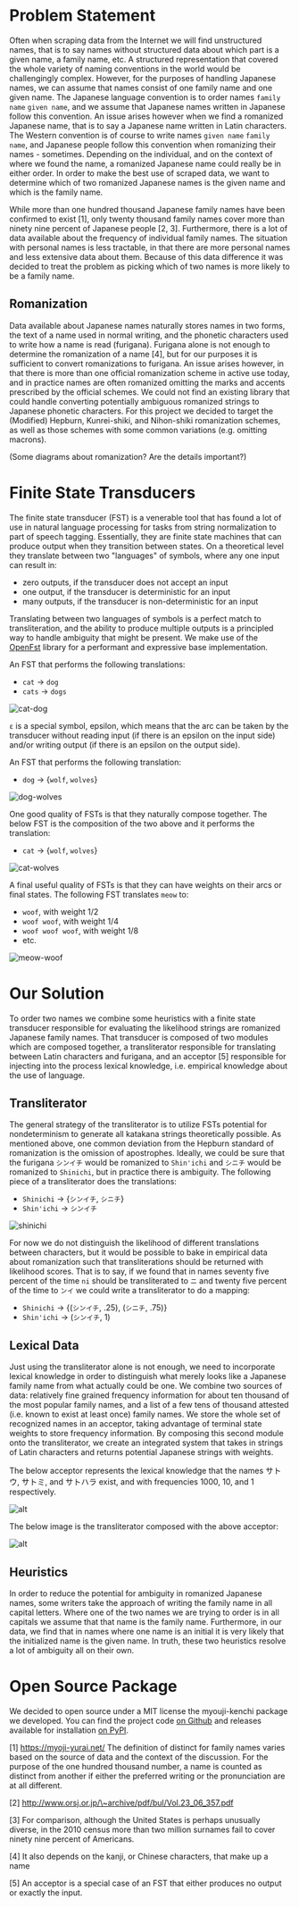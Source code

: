 # Problem Statement

Often when scraping data from the Internet we will find unstructured names,
that is to say names without structured data about 
which part is a given name, a family name, etc.
A structured representation that covered 
the whole variety of naming conventions in the world
would be challengingly complex.
However,
for the purposes of handling Japanese names, 
we can assume that names consist of one family name and one given name.
The Japanese language convention is to order names `family name` `given name`,
and we assume that Japanese names written in Japanese follow this convention.
An issue arises however when we find a romanized Japanese name,
that is to say a Japanese name written in Latin characters.
The Western convention is of course to write names `given name` `family name`,
and Japanese people follow this convention when romanizing their names - sometimes.
Depending on the individual,
and on the context of where we found the name,
a romanized Japanese name could really be in either order.
In order to make the best use of scraped data,
we want to determine which of two romanized Japanese names 
is the given name and which is the family name.

While more than one hundred thousand 
Japanese family names have been confirmed to exist [1],
only twenty thousand family names
cover more than ninety nine percent of Japanese people [2, 3].
Furthermore,
there is a lot of data available about the frequency of individual family names.
The situation with personal names is less tractable,
in that there are more personal names
and less extensive data about them.
Because of this data difference it was decided to treat the problem as
picking which of two names is more likely to be a family name.

## Romanization

Data available about Japanese names naturally stores names in two forms,
the text of a name used in normal writing,
and the phonetic characters used to write how a name is read (furigana).
Furigana alone is not enough to determine the romanization of a name [4],
but for our purposes it is sufficient to convert romanizations to furigana.
An issue arises however,
in that there is more than one official romanization scheme in active use today,
and in practice names are often romanized omitting
the marks and accents prescribed by the official schemes.
We could not find an existing library that could handle converting
potentially ambiguous romanized strings 
to Japanese phonetic characters.
For this project we decided to target the 
(Modified) Hepburn, Kunrei-shiki, and Nihon-shiki romanization schemes,
as well as those schemes with some common variations (e.g. omitting macrons).

(Some diagrams about romanization? Are the details important?)


# Finite State Transducers

The finite state transducer (FST) is a venerable tool 
that has found a lot of use in natural language processing 
for tasks from string normalization to part of speech tagging.
Essentially, they are finite state machines
that can produce output when they transition between states.
On a theoretical level they translate between two "languages" of symbols,
where any one input can result in:
* zero outputs, if the transducer does not accept an input
* one output, if the transducer is deterministic for an input
* many outputs, if the transducer is non-deterministic for an input

Translating between two languages of symbols is a perfect match to transliteration,
and the ability to produce multiple outputs
is a principled way to handle ambiguity that might be present.
We make use of the [OpenFst](http://www.openfst.org/twiki/bin/view/FST/WebHome) 
library for a performant and expressive base implementation.

An FST that performs the following translations:
* `cat` -> `dog`
* `cats` -> `dogs`

![cat-dog](img/cat-dog.svg)

`ε` is a special symbol, epsilon, 
which means that the arc can be taken by the transducer 
without reading input (if there is an epsilon on the input side)
and/or writing output (if there is an epsilon on the output side).

An FST that performs the following translation:
* `dog` -> {`wolf`, `wolves`}

![dog-wolves](img/dog-wolves.svg)

One good quality of FSTs is that they naturally compose together.
The below FST is the composition of the two above 
and it performs the translation:
* `cat` -> {`wolf`, `wolves`}

![cat-wolves](img/cat-wolves.svg)

A final useful quality of FSTs is that 
they can have weights on their arcs or final states.
The following FST translates `meow` to:
* `woof`, with weight 1/2
* `woof woof`, with weight 1/4
* `woof woof woof`, with weight 1/8
* etc.

![meow-woof](img/meow-woof.svg)


# Our Solution

To order two names we combine some heuristics
with a finite state transducer responsible for 
evaluating the likelihood strings are romanized Japanese family names.
That transducer is composed of two modules which are composed together,
a transliterator responsible for 
translating between Latin characters and furigana,
and an acceptor [5] responsible for 
injecting into the process lexical knowledge,
i.e. empirical knowledge about the use of language.


## Transliterator

The general strategy of the transliterator
is to utilize FSTs potential for nondeterminism
to generate all katakana strings theoretically possible.
As mentioned above, 
one common deviation from the Hepburn standard of romanization 
is the omission of apostrophes.
Ideally, 
we could be sure that the furigana `シンイチ` would be romanized to `Shin'ichi`
and `シニチ` would be romanized to `Shinichi`,
but in practice there is ambiguity.
The following piece of a transliterator does the translations:
* `Shinichi` -> {`シンイチ`, `シニチ`}
* `Shin'ichi` -> `シンイチ`

![shinichi](img/shinichi.svg)

For now we do not distinguish
the likelihood of different translations between characters,
but it would be possible to bake in empirical data about romanization
such that transliterations should be returned with likelihood scores.
That is to say,
if we found that in names seventy five percent of the time `ni`
should be transliterated to `ニ` and twenty five percent of the time to `ンイ`
we could write a transliterator to do a mapping:
* `Shinichi` -> {(`シンイチ`, .25), (`シニチ`, .75)}
* `Shin'ichi` -> (`シンイチ`, 1)


## Lexical Data

Just using the transliterator alone is not enough,
we need to incorporate lexical knowledge 
in order to distinguish what merely looks like a Japanese family name
from what actually could be one.
We combine two sources of data: 
relatively fine grained frequency information 
for about ten thousand of the most popular family names,
and a list of a few tens of thousand 
attested (i.e. known to exist at least once) family names.
We store the whole set of recognized names in an acceptor,
taking advantage of terminal state weights to store frequency information.
By composing this second module onto the transliterator,
we create an integrated system that takes in strings of Latin characters 
and returns potential Japanese strings with weights.

The below acceptor represents the lexical knowledge that the names
サトウ, サトミ, and サトハラ exist,
and with frequencies 1000, 10, and 1 respectively.

![alt](img/satoumi.svg)

The below image is the transliterator composed with the above acceptor:

![alt](./img/transliterate-satoumi.svg)

## Heuristics

In order to reduce the potential for ambiguity in romanized Japanese names,
some writers take the approach of writing the family name in all capital letters.
Where one of the two names we are trying to order is in all capitals
we assume that that name is the family name.
Furthermore,
in our data,
we find that in names where one name is an initial it is very likely that
the initialized name is the given name.
In truth,
these two heuristics resolve a lot of ambiguity all on their own.


# Open Source Package

We decided to open source under a MIT license 
the myouji-kenchi package we developed.
You can find the project code 
[on Github](https://github.com/scouty-inc/myouji-kenchi)
and releases available for installation 
[on PyPI](https://pypi.org/project/myouji-kenchi/).


\[1\] https://myoji-yurai.net/ The definition of distinct for family names
varies based on the source of data and the context of the discussion. For the
purpose of the one hundred thousand number, a name is counted as distinct from
another if either the preferred writing or the pronunciation are at all
different.

\[2\] http://www.orsj.or.jp/\~archive/pdf/bul/Vol.23_06_357.pdf

\[3\] For comparison,
although the United States is perhaps unusually diverse,
in the 2010 census more than two million surnames 
fail to cover ninety nine percent of Americans.

\[4\] It also depends on the kanji, or Chinese characters, that make up a name

\[5\] An acceptor is a special case of an FST that either produces no output or exactly the input.
